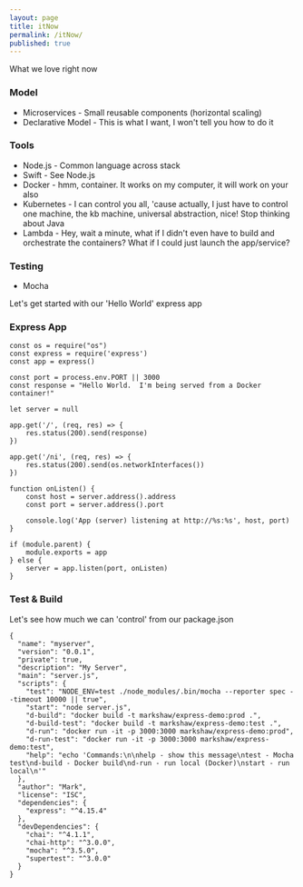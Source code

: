 ```yaml
---
layout: page
title: itNow
permalink: /itNow/
published: true
---
```


What we love right now

### Model
 - Microservices - Small reusable components (horizontal scaling)
 - Declarative Model - This is what I want, I won't tell you how to do it
 
### Tools
 - Node.js - Common language across stack
 - Swift - See Node.js
 - Docker - hmm, container.  It works on my computer, it will work on your also
 - Kubernetes - I can control you all, 'cause actually, I just have to control one machine, the kb machine, universal abstraction, nice!  Stop thinking about Java
 - Lambda - Hey, wait a minute, what if I didn't even have to build and orchestrate the containers?  What if I could just launch the app/service?
 
### Testing
 - Mocha
 
Let's get started with our 'Hello World' express app
 
### Express App
 
```
const os = require("os")
const express = require('express')
const app = express()

const port = process.env.PORT || 3000
const response = "Hello World.  I'm being served from a Docker container!"

let server = null

app.get('/', (req, res) => {
    res.status(200).send(response)
})

app.get('/ni', (req, res) => {
    res.status(200).send(os.networkInterfaces())
})

function onListen() {
    const host = server.address().address
    const port = server.address().port

    console.log('App (server) listening at http://%s:%s', host, port)
}

if (module.parent) {
    module.exports = app
} else {
    server = app.listen(port, onListen)
}
```

### Test & Build

Let's see how much we can 'control' from our package.json

```
{
  "name": "myserver",
  "version": "0.0.1",
  "private": true,
  "description": "My Server",
  "main": "server.js",
  "scripts": {
    "test": "NODE_ENV=test ./node_modules/.bin/mocha --reporter spec --timeout 10000 || true",
    "start": "node server.js",
    "d-build": "docker build -t markshaw/express-demo:prod .",
    "d-build-test": "docker build -t markshaw/express-demo:test .",
    "d-run": "docker run -it -p 3000:3000 markshaw/express-demo:prod",
    "d-run-test": "docker run -it -p 3000:3000 markshaw/express-demo:test",
    "help": "echo 'Commands:\n\nhelp - show this message\ntest - Mocha test\nd-build - Docker build\nd-run - run local (Docker)\nstart - run local\n'"
  },
  "author": "Mark",
  "license": "ISC",
  "dependencies": {
    "express": "^4.15.4"
  },
  "devDependencies": {
    "chai": "^4.1.1",
    "chai-http": "^3.0.0",
    "mocha": "^3.5.0",
    "supertest": "^3.0.0"
  }
}
```
